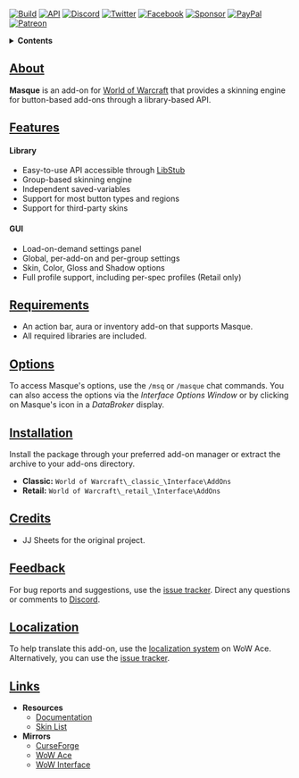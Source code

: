 [![Build][SVG-Build]][Build]
[![API][SVG-API]][API-Version]
[![Discord][SVG-Discord]][Discord]
[![Twitter][SVG-Twitter]][Twitter]
[![Facebook][SVG-Facebook]][Facebook]
[![Sponsor][SVG-Sponsor]][Sponsor]
[![PayPal][SVG-PayPal]][PayPal]
[![Patreon][SVG-Patreon]][Patreon]

<details>
<summary><strong>Contents</strong></summary><p>

- [About](#About "Go to About")
- [Features](#Features "Go to Features")
  - [Library](#Library "Go to Add-On Library")
  - [GUI](#GUI "Go to GUI")
- [Requirements](#Requirements "Go to Requirements")
- [Options](#Options "Go to Options")
- [Installation](#Installation "Go to Installation")
- [Credits](#Credits "Go to Credits")
- [Feedback](#Feedback "Go to Feedback")
- [Localization](#Localization "Go to Localization")
- [Links](#Links "Go to Links")

</p></details>

## [About][Top]

**Masque** is an add-on for [World of Warcraft] that provides a skinning engine for button-based add-ons through a library-based API.

## [Features][Top]

#### Library

- Easy-to-use API accessible through [LibStub]
- Group-based skinning engine
- Independent saved-variables
- Support for most button types and regions
- Support for third-party skins

#### GUI

- Load-on-demand settings panel
- Global, per-add-on and per-group settings
- Skin, Color, Gloss and Shadow options
- Full profile support, including per-spec profiles (Retail only)

## [Requirements][Top]

- An action bar, aura or inventory add-on that supports Masque.
- All required libraries are included.

## [Options][Top]

To access Masque's options, use the `/msq` or `/masque` chat commands. You can also access the options via the _Interface Options Window_ or by clicking on Masque's icon in a _DataBroker_ display.

## [Installation][Top]

Install the package through your preferred add-on manager or extract the archive to your add-ons directory.

- **Classic:** `World of Warcraft\_classic_\Interface\AddOns`
- **Retail:** `World of Warcraft\_retail_\Interface\AddOns`

## [Credits][Top]

- JJ Sheets for the original project.

## [Feedback][Top]

For bug reports and suggestions, use the [issue tracker]. Direct any questions or comments to [Discord].

## [Localization][Top]

To help translate this add-on, use the [localization system] on WoW Ace. Alternatively, you can use the [issue tracker].

## [Links][Top]

- **Resources**
  - [Documentation][Wiki]
  - [Skin List](https://github.com/SFX-WoW/Masque/wiki/Skin-List "View the Skin List")
- **Mirrors**
  - [CurseForge][CurseForge]
  - [WoW Ace][WoW Ace]
  - [WoW Interface]

[Links]: #

[Build]: https://github.com/SFX-WoW/Masque/actions?query=workflow%3ARelease (Build Status)
[API-Version]: https://github.com/SFX-WoW/Masque/wiki/API-Version (API Version)
[Discord]: https://discord.gg/DDVqkd6 (Join the Discord)
[Twitter]: https://twitter.com/stormfxi (Follow on Twitter)
[Facebook]: https://www.facebook.com/stormfxi (Follow on Facebook)
[Sponsor]: https://github.com/sponsors/StormFX (Sponsor on GitHub)
[PayPal]: https://www.paypal.me/stormfxi (Donate via PayPal)
[Patreon]: https://www.patreon.com/stormfx (Become a Patron)

[Top]: #Top (Top of the Page)

[LibStub]: https://www.wowace.com/projects/libstub (View on WoW Ace)
[World of Warcraft]: https://worldofwarcraft.com (World of Warcraft)

[Issue Tracker]: https://github.com/SFX-WoW/Masque/issues (Report an Issue)
[Localization System]: https://www.wowace.com/projects/masque/localization (Translate on WoW Ace)
[Wiki]: https://github.com/SFX-WoW/Masque/wiki (Masque Wiki)

[CurseForge]: https://www.curseforge.com/wow/addons/masque (View on CurseForge)
[GitHub]: https://github.com/SFX-WoW/Masque (Download from GitHub)
[WoW Ace]: https://www.wowace.com/projects/masque (Download from WoW Ace)
[WoW Interface]: https://www.wowinterface.com/downloads/info12097 (Download from WoW Interface)

[Images]: #

[SVG-Build]: https://img.shields.io/github/workflow/status/SFX-WoW/Masque/Release?label=Build&logo=github&logoColor=fff&style=flat-square
[SVG-API]: https://img.shields.io/endpoint?url=https://wow.stormfx.com/img/svg/masque-api.json
[SVG-Discord]: https://img.shields.io/badge/Discord-7289DA?logo=discord&logoColor=fff&style=flat-square
[SVG-Twitter]: https://img.shields.io/badge/Twitter-1DA1F2?logo=twitter&logoColor=fff&style=flat-square
[SVG-Facebook]: https://img.shields.io/badge/Facebook-1877F2?logo=facebook&logoColor=fff&style=flat-square
[SVG-Sponsor]: https://img.shields.io/badge/Sponsor-555?logo=github&logoColor=fff&style=flat-square
[SVG-PayPal]: https://img.shields.io/endpoint?url=https://www.stormfx.com/img/svg/paypal.json
[SVG-Patreon]: https://img.shields.io/badge/Patreon-f96854?logo=patreon&logoColor=fff&style=flat-square
